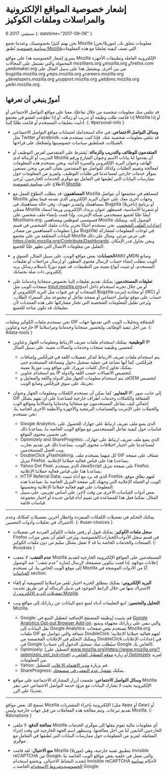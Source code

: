 # إشعار خصوصية المواقع الإلكترونية والمراسلات وملفات الكوكيز

6 سبتمبر، 2017
{: datetime="2017-09-06" }

نحن نهتم كثيرًا بخصوصيتك. وعندما تجمع Mozilla (موزيلا/نحن)‎ معلومات تتعلق بك، نُطبق ‎[سياسة خصوصية Mozilla‏](https://www.mozilla.org/privacy/) التي تصف كيفية تعاملنا مع هذه المعلومات.

يسري إشعار الخصوصية هذا على مواقع Mozilla الإلكترونية العاملة وتطبيقات الأجهزة المحمولة والتي تشتمل على المجالات mozillians.org وmozilla.org وfirefox.com وwebmaker.org من بين أخرى. ويشتمل هذا على سبيل المثال على bugzilla.mozilla.org وreps.mozilla.org وcareers.mozilla.org وdevelopers.mozilla.org وsupport.mozilla.org وaddons.mozilla.org وwiki.mozilla.org.

## أمورٌ ينبغي أن تعرفها

قد نتلقى منك معلومات شخصية من خلال تفاعلك معنا على مواقع التواصل الاجتماعي أو إذا قدّمت طلب وظيفة أو تدريب أو زمالة، أو إذا تطوّعت كعضو في مجتمع Mozilla أو إذا أدليت بتعليقات المستخدم أو قدّمت طلبًا إلينا. 
{: #personal-info }

* **وسائل التواصل الاجتماعي**: في حالة استخدامك لحسابات مواقع التواصل الاجتماعي مثل Twitter وFacebook، قد نتلقى معلومات شخصية عنك. فإذا كنت تستخدم هذه الشبكات، فستُطبق سياسات خصوصيتها ونُشجّعك على قراءتها.

* **المتقدمون للوظائف والتدريب والزمالة**: يُشترط على المتقدمين لفرص التوظيف أو التدريب أو الزمالة لدى Mozilla أن يقدموا لنا بيانات الاسم وعنوان الشارع ورقم الهاتف وعنوان البريد الإلكتروني والسيرة الذاتية. ونحن نستخدم هذه المعلومات لمعالجة وتقييم الطلبات وكذلك للتواصل مع المتقدمين بشأن الفرص. ونحن نستعين بموفّر خدمات خارجي لمساعدتنا في طلبات التوظيف. ولمزيدٍ من المعلومات حول ممارسات البيانات التي نُطبقها في التعامل مع موفّري الخدمات الخارجيين، يُرجى الاطلاع على [سياسة خصوصية Mozilla‏](https://www.mozilla.org/privacy/).

* **المساهمون**: قد يتطلب التطوّع للعمل مع Mozilla كمساهم في مجتمعها أن تتواصل Mozilla وجهات أخرى معك على عنوان البريد الإلكتروني الذي تقدمه فيما يتعلق بمساهمتك ولتقدير جهودك. وفي حالة مساهمتك في Bugzilla (باجزيلا)‎ أو برنامج ممثلي Mozilla أو شفرتنا الأساسية، فسيظهر عنوان بريدك الإلكتروني وربما اسمك أيضًا علنًا لجميع مستخدمي شبكة الإنترنت. وإذا قمت بإنشاء ملف شخصي على Mozillians.org، فسيتسنى لموظفي ومساهمي Mozilla الوصول إليه. ويمكنك تحرير بيانات ملفك الشخصي في قسم ‎[إعدادات الملف الشخصي](https://mozillians.org/user/edit). نحن نستخدم أحيانًا معلومات المساهمين من مصادر ‎(مثل Bugzilla) في لوحات المعلومات لمشاركة البيانات المجمّعة من على مجتمع Mozilla في عرض مرئي. ومثال على ذلك: <https://wiki.mozilla.org/Contribute/Dashboards>. ونحن نحاول قدر الإمكان التقليل من معلومات الاتصال التي تظهر علنًا للجميع.

* **الحسابات**: بعض مواقع الويب، على سبيل المثال، السوق وAMO وMDN وصانع الويب تتطلب إنشاء حساب لإرسال محتوى المطور، أو إرسال مراجعات أو تعليقات المستخدم، أو تثبيت أنواع معينة من التطبيقات.  قد تقوم دوريًا باستلام رسائل بريد إلكتروني ذات صلة بحسابك.

* **تعليقات المستخدمين**:  يمكنك تقديم تعليقات إلينا بخصوص منتجاتنا وخدماتنا على صفحات الويب مثل [input.mozilla.org‏](https://input.mozilla.org/) أو من خلال تجربة استخدام داخل أحد المنتجات أو عبر قنوات مثل البريد الإلكتروني أو Bugzilla أو محادثة إنترنت (IRC) أو حساب على موقع تواصل اجتماعي أو صفحة تفاعل أو مجموعة مثل السفراء الطلاب. ويُرجى تقليل المعلومات الشخصية التي تختار مشاركتها على هذه المنتديات لأن تعليقاتك قد تكون متاحة للجميع.

---------------------------------------

نحن نستخدم ملفات الكوكيز وملفات GIF الشفافة وتحليلات الويب التي تقدمها جهات خارجية وعناوين IP من أجل تنفيذ الوظائف ولتحسين منتجاتنا وخدماتنا ومراسلاتنا. 
{: #data-tools }

* **الوظيفية**: يمكنك استخدام ملفات تعريف الارتباط ومعلومات الجهاز وعناوين IP لتحسين وظيفية منتجات وخدمات واتصالات معينة. على سبيل المثال:
    * يتم استخدام ملفات تعريف الارتباط لتذكر تفضيلات اللغة في فيَرفُكس وإضافات فيَرفُكس. كما أنها تساعد في عملية تسجيل دخول ومصادقة المستخدم حتى يمكنك تجاوز إدخال كلمات مرورك على مواقع ويب موزيلا معينة.  
    * يتم استخدام عناوين IP لتخصيص الاتصالات حسب اللغة والدولة.  
    * قد يتم استخدام معلومات الجهاز مثل الدولة واللغة والمعامِل وOEM لتخصيص تجربتك على سوق فيَرفُكس وصانع الويب.

* **المعايير**: كما يمكن أن نستخدم الكعكات ومعلومات الجهاز وعنوان IP، إلى جانب صور GIF الشفافة والكعكات وخدمات أطراف خارجية لتساعدنا على أن نفهم بشكل إجمالي كيف يتفاعل المستخدمون مع منتجاتنا وخدماتنا واتصالاتنا ومواقع الوب والحملات على الإنترنت والقصاصات البرمجية والأجهزة والأنظمة الأخرى الخاصة بنا. نحن نستخدم:
    * Google Analytics، الذي يضع ملف تعريف ارتباط على جهازك للحصول على قياسات حول كيفية تفاعل المستخدمين مع مواقع الويب الخاصة بنا.      يساعدنا ذلك في تحسين محتوى الموقع.  
    * Optimizely and ShareProgress، الذي يضع ملف تعريف ارتباط على جهازك، لمساعدتنا على اختبار اختلافات محتوى الويب.  يساعدنا ذلك في تقديم     تجارب ويب أفضل للمستخدمين.
    * DoubleClick وFlashtalking، كل منهما يستخدم ملف GIF شفاف على صفحة تنزيل Firefox.  يساعدنا هذا على قياس فعالية     حملاتنا الإعلانية.
    * Yahoo Dot Pixel، الذي يستخدم JavaScript على صفحة تنزيل Firefox. يساعدنا هذا على قياس فعالية حملاتنا الإعلانية. 
    * HTTP Referral Data، الذي قد يرد مع أداة تثبيت Firefox، لفهم نطاق موقع الويب أو الحملة الإعلانية التي وجهتك إلى صفحة التنزيل الخاصة بنا. تساعدنا هذه المعلومات على فهم فعالية حملاتنا الإعلانية وتحسينها.
    * بعض أدوات القياسات الأخرى من وقت لآخر، على أساس تجريبي. على سبيل المثال، يمكننا فعل هذا للمساعدة في تقييم أداة قياس جديدة أو اختبار مجموعة قياسات قائمة.

---------------------------------------

يمكنك التحكم في تفضيلات الكعكات المنفردة وإخطار آخرين بتفضيلات كعكاتك وعدم الاشتراك في تحليلات وأدوات التحسين. 
{: #user-choices }

* **سجل ملفات الكوكيز**: يمكنك قبول أو رفض ملفات الكوكيز الفردية في تفضيلات Firefox في قسم سجل الأدوات/الخيارات/الخصوصية. ويُرجى العلم أن بعض ميزات المنتجات والخدمات الخاصة بنا قد لا تعمل بشكل سليم من دون ملفات الكوكيز.
{: #cookies }

* **عدم التعقب**: لا تتعقب Mozilla المستخدمين على المواقع الإلكترونية الخارجية لتقديم إعلانات موجّهة. إذا قمت بتكوين متصفحك لإرسال إشارة "عدم تعقب" عند الوصول إلى موقع الويب الخاص بنا، لن تستخدم Mozilla أيًا من الأدوات الموضحة في [القياسات](#data-tools) section.

* **البريد الإلكتروني**: يمكنك بمطلق الحرية اختيار تلقي مراسلاتنا التسويقية أو إلغاء الاشتراك منها من خلال الرابط الموجود في تذييل الرسالة أو عن طريق تحديث ‎[تفضيلات البريد الإلكتروني لـ Mozilla‏](https://www.mozilla.org/newsletter/recovery/).

* **التحليل والتحسين**:  اتبع التعليمات أدناه لمنع جمع البيانات عن زياراتك إلى مواقع ويب Mozilla.
    *  Google: قم بتثبيت [وظيفة المتصفح الإضافية لتعطيل التتبع في [Google Analytics Opt-out Browser Add-on](https://tools.google.com/dlpage/gaoptout)، والتي تبقي على زياراتك مجهولة وتمنع نقل البيانات إلى Google Analytics. تستخدم بعض صفحات Mozilla.org ملفات GIF شفافة والتي تتواصل مع DoubleClick لفهم فعالية حملاتنا الإعلانية؛ ويمكنك التحكم في الإعلانات المخصصة من DoubleClick في إعدادات الإعلانات في Google (سيُطلب منك تسجيل الدخول إلى حساب Google الخاص بك).
    *  Optimizely: [التعطيل على www.mozilla.org](https://www.mozilla.org/?optimizely_opt_out=true) أو زيارة [موقع التعطيل الخاص بـ Optimizely](https://www.optimizely.com/opt_out) لمزيد من المعلومات.
    *  Yahoo: قم بزيارة [مدير الاهتمام الإعلاني](https://aim.yahoo.com/aim/us/en/optout/) للتعطيل.
    *  ShareProgress: يمكنك [تشغيل عدم التعقب في متصفحك](https://support.mozilla.org/kb/how-do-i-turn-do-not-track-feature).

* **وسائل التواصل الاجتماعي**: صُممت أزرار المشاركة الاجتماعية على مواقع Mozilla الإلكترونية بحيث لا تشارك البيانات مع مزوّد خدمة التواصل الاجتماعي حتى تنقر تحديدًا على الزر.

---------------------------------------

تسمح لك بعض مواقع Mozilla الإلكترونية بإجراء المشتريات (مثل Apps أو Gear) أو تقديم تبرعات. وتتم معالجة هذه المعاملات من قِبل جهات خارجية وليس Mozilla. 
{: #donations }

* **معالجة الدفع**:   لا تتلقى Mozilla أي معلومات مالية تقوم بنقلها إلى موفّري الخدمات الخارجيين التابعين لنا من أجل معالجتها. وسيظهر اسم الجهة الخارجية في وقت إجراء المعاملة.  لمزيدٍ من المعلومات حول ممارسات البيانات التي نُطبقها في التعامل مع موفّري .

* **منع الاحتيال**:   لقد قامت Mozilla (موزيلا) بتطبيق تقنية خارجية، وهي Invisible reCAPTCHA من Google، والتي تعمل في خلفية بعض مواقع الويب الخاصة بنا لتحديد النشاط الاحتيالي. ويخضع استخدام Invisible reCAPTCHA لأحكام [سياسة الخصوصية](https://www.google.com/intl/en/policies/privacy/)و[شروط الاستخدام](https://www.google.com/intl/en/policies/terms/) الخاصة بـ Google.
